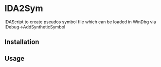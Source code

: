 IDA2Sym
=======

IDAScript to create pseudos symbol file which can be loaded in WinDbg via IDebug->AddSyntheticSymbol

Installation
---

Usage
---

